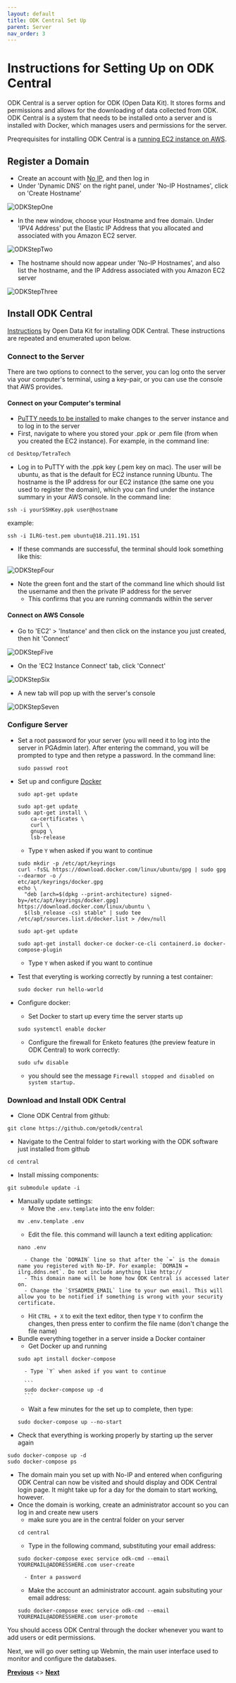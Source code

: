 ```yaml
---
layout: default
title: ODK Central Set Up
parent: Server
nav_order: 3
---
```

# Instructions for Setting Up on ODK Central

ODK Central is a server option for ODK (Open Data Kit). It stores forms and permissions and allows for the downloading of data collected from ODK. ODK Central is a system that needs to be installed onto a server and is installed with Docker, which manages users and permissions for the server.

Preqrequisites for installing ODK Central is a [running EC2 instance on AWS](AWS_Setup.html).

## Register a Domain
- Create an account with [No IP](https://www.noip.com/), and then log in
- Under 'Dynamic DNS' on the right panel, under 'No-IP Hostnames', click on 'Create Hostname'

![ODKStepOne](serverAssets/ODKStepOne.png)
- In the new window, choose your Hostname and free domain. Under 'IPV4 Address' put the Elastic IP Address that you allocated and associated with you Amazon EC2 server.

![ODKStepTwo](serverAssets/ODKStepTwo.png)
- The hostname should now appear under 'No-IP Hostnames', and also list the hostname, and the IP Address associated with you Amazon EC2 server

![ODKStepThree](serverAssets/ODKStepThree.png)

## Install ODK Central
[Instructions](https://docs.getodk.org/central-install-digital-ocean/#getting-and-setting-up-central) by Open Data Kit for installing ODK Central. These instructions are repeated and enumerated upon below.

### Connect to the Server
There are two options to connect to the server, you can log onto the server via your computer's terminal, using a key-pair, or you can use the console that AWS provides.

#### **Connect on your Computer's terminal**
- [PuTTY needs to be installed](PuTTY_Setup.html) to make changes to the server instance and to log in to the server
- First, navigate to where you stored your .ppk or .pem file (from when you created the EC2 instance). For example, in the command line:
```
cd Desktop/TetraTech
```
- Log in to PuTTY with the .ppk key (.pem key on mac). The user will be ubuntu, as that is the default for EC2 instance running Ubuntu. The hostname is the IP address for our EC2 instance (the same one you used to register the domain), which you can find under the instance summary in your AWS console. In the command line:
```
ssh -i yourSSHKey.ppk user@hostname
```
example:
```
ssh -i ILRG-test.pem ubuntu@18.211.191.151
```
- If these commands are successful, the terminal should look something like this:

![ODKStepFour](serverAssets/ODKStepFour.png)
- Note the green font and the start of the command line which should list the username and then the private IP address for the server
    - This confirms that you are running commands within the server

#### **Connect on AWS Console**
- Go to 'EC2' > 'Instance' and then click on the instance you just created, then hit 'Connect'

![ODKStepFive](serverAssets/ODKStepFive.png)
- On the 'EC2 Instance Connect' tab, click 'Connect'

![ODKStepSix](serverAssets/ODKStepSix.png)
- A new tab will pop up with the server's console

![ODKStepSeven](serverAssets/ODKStepSeven.png)

### Configure Server
- Set a root password for your server (you will need it to log into the server in PGAdmin later). After entering the command, you will be prompted to type and then retype a password. In the command line:

    ```
    sudo passwd root
    ```

- Set up and configure [Docker](https://docs.docker.com/engine/install/ubuntu/)

    ```
    sudo apt-get update

    sudo apt-get update
    sudo apt-get install \
        ca-certificates \
        curl \
        gnupg \
        lsb-release
    ```

    - Type `Y` when asked if you want to continue

    ```
    sudo mkdir -p /etc/apt/keyrings
    curl -fsSL https://download.docker.com/linux/ubuntu/gpg | sudo gpg --dearmor -o /
    etc/apt/keyrings/docker.gpg
    echo \
      "deb [arch=$(dpkg --print-architecture) signed-by=/etc/apt/keyrings/docker.gpg] https://download.docker.com/linux/ubuntu \
      $(lsb_release -cs) stable" | sudo tee /etc/apt/sources.list.d/docker.list > /dev/null

    sudo apt-get update

    sudo apt-get install docker-ce docker-ce-cli containerd.io docker-compose-plugin
    ```

    - Type `Y` when asked if you want to continue
- Test that everyting is working correctly by running a test container:

    ```
    sudo docker run hello-world
    ```

- Configure docker:
    - Set Docker to start up every time the server starts up
    ```
    sudo systemctl enable docker
    ```
    - Configure the firewall for Enketo features (the preview feature in ODK Central) to work correctly:
    ```
    sudo ufw disable
    ```
    - you should see the message `Firewall stopped and disabled on system startup.`

### Download and Install ODK Central
- Clone ODK Central from github:
```
git clone https://github.com/getodk/central
```
- Navigate to the Central folder to start working with the ODK software just installed from github
```
cd central
```
- Install missing components:
```
git submodule update -i
```
- Manually update settings:
    - Move the `.env.template` into the env folder:
    ```
    mv .env.template .env
    ```
    - Edit the file. this command will launch a text editing application:
    ```
    nano .env
    ```
        - Change the `DOMAIN` line so that after the `=` is the domain name you registered with No-IP. For example: `DOMAIN = ilrg.ddns.net`. Do not include anything like http://
        - This domain name will be home how ODK Central is accessed later on.
        - Change the `SYSADMIN_EMAIL` line to your own email. This will allow you to be notified if something is wrong with your security certificate.
    - Hit `CTRL + X` to exit the text editor, then type `Y` to confirm the changes, then press enter to confirm the file name (don't change the file name)
- Bundle everything together in a server inside a Docker container
    - Get Docker up and running
    ```
    sudo apt install docker-compose
    ```
        - Type `Y` when asked if you want to continue

        ```
        sudo docker-compose up -d
        ```
    - Wait a few minutes for the set up to complete, then type:
    ```
    sudo docker-compose up --no-start
    ```
- Check that everything is working properly by starting up the server again
```
sudo docker-compose up -d
sudo docker-compose ps
```
- The domain main you set up with No-IP and entered when configuring ODK Central can now be visited and should display and ODK Central login page. It might take up for a day for the domain to start working, however.
- Once the domain is working, create an administrator account so you can log in and create new users
    - make sure you are in the central folder on your server
    ```
    cd central
    ```
    - Type in the following command, substituting your email address:
    ```
    sudo docker-compose exec service odk-cmd --email YOUREMAIL@ADDRESSHERE.com user-create
    ```
        - Enter a password
    - Make the account an administrator account. again subsituting your email address:
    ```
    sudo docker-compose exec service odk-cmd --email YOUREMAIL@ADDRESSHERE.com user-promote
    ```

You should access ODK Central through the docker whenever you want to add users or edit permissions.

Next, we will go over setting up Webmin, the main user interface used to monitor and configure the databases. 

**[Previous](PuTTY_Setup.html)** <> **[Next](Webmin.html)**
